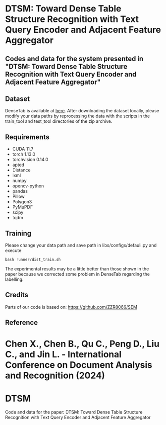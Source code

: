 # DTSM: Toward Dense Table Structure Recognition with Text Query Encoder and Adjacent Feature Aggregator
## Codes and data for the system presented in "DTSM: Toward Dense Table Structure Recognition with Text Query Encoder and Adjacent Feature Aggregator"

## Dataset
DenseTab is available at [here](https://drive.google.com/file/d/1WYyM_HyfyQ5tHakjUe72zUsAouvzPRV0/view?usp=drive_link).
After downloading the dataset locally, please modify your data paths by reprocessing the data with the scripts in the train_tool and test_tool directories of the zip archive.

## Requirements
- CUDA 11.7
- torch 1.13.0
- torchvision 0.14.0
- apted
- Distance
- lxml
- numpy
- opencv-python
- pandas
- Pillow
- Polygon3
- PyMuPDF
- scipy
- tqdm

## Training


Please change your data path and save path in libs/configs/defauli.py and execute 
```shell
bash runner/dist_train.sh
```
The experimental results may be a little better than those shown in the paper because we corrected some problem in DenseTab regarding the labelling.

## Credits
Parts of our code is based on:
https://github.com/ZZR8066/SEM

## Reference
Chen X., Chen B., Qu C., Peng D., Liu C., and Jin L. - International Conference on Document Analysis and Recognition (2024)
=======
# DTSM
Code and data for the paper: DTSM: Toward Dense Table Structure Recognition with Text Query Encoder and Adjacent Feature Aggregator
